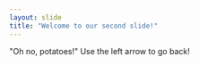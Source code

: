```yaml
---
layout: slide
title: "Welcome to our second slide!"
---
```

"Oh no, potatoes!"
Use the left arrow to go back!
